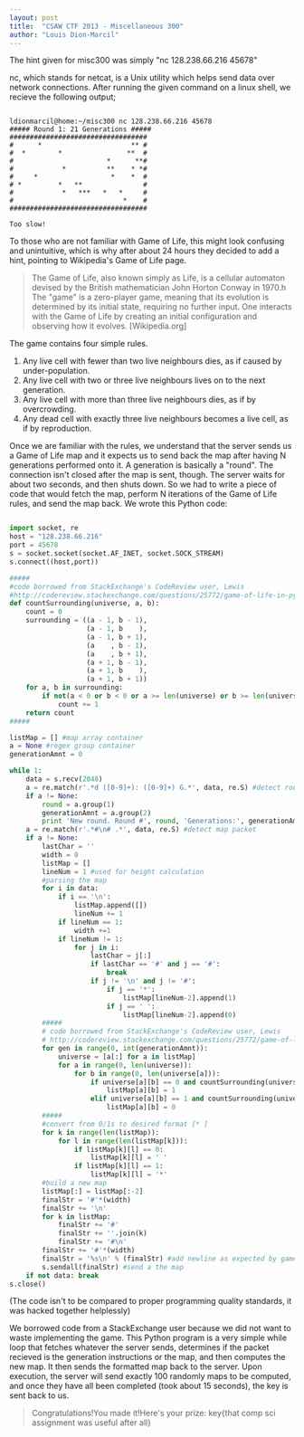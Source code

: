 ```yaml
---
layout: post
title:  "CSAW CTF 2013 - Miscellaneous 300"
author: "Louis Dion-Marcil"
---
```


The hint given for misc300 was simply "nc 128.238.66.216 45678"

nc, which stands for netcat, is a Unix utility which helps send data over network connections. After running the given command on a linux shell, we recieve the following output;

```

ldionmarcil@home:~/misc300 nc 128.238.66.216 45678
##### Round 1: 21 Generations #####
##################################
#      *                      ** #
#  *        *                **  #
#                       *      **#
#            *          **    * *#
#     *                  *    *  #
# *         *   **               #
#            *   ***   *   *     #
#                           *    #
##################################

Too slow!

```

To those who are not familiar with Game of Life, this might look confusing and unintuitive, which is why after about 24 hours they decided to add a hint, pointing to Wikipedia's Game of Life page.

> The Game of Life, also known simply as Life, is a cellular automaton devised by the British mathematician John Horton Conway in 1970.h The "game" is a zero-player game, meaning that its evolution is determined by its initial state, requiring no further input. One interacts with the Game of Life by creating an initial configuration and observing how it evolves. [Wikipedia.org]

The game contains four simple rules.

1. Any live cell with fewer than two live neighbours dies, as if caused by under-population.
2. Any live cell with two or three live neighbours lives on to the next generation.
3. Any live cell with more than three live neighbours dies, as if by overcrowding.
4. Any dead cell with exactly three live neighbours becomes a live cell, as if by reproduction.

Once we are familiar with the rules, we understand that the server sends us a Game of Life map and it expects us to send back the map after having N generations performed onto it. A generation is basically a "round". The connection isn't closed after the map is sent, though. The server waits for about two seconds, and then shuts down. So we had to write a piece of code that would fetch the map, perform N iterations of the Game of Life rules, and send the map back. We wrote this Python code:

```python

import socket, re
host = "128.238.66.216"
port = 45678
s = socket.socket(socket.AF_INET, socket.SOCK_STREAM)
s.connect((host,port))

#####
#code borrowed from StackExchange's CodeReview user, Lewis
#http://codereview.stackexchange.com/questions/25772/game-of-life-in-python
def countSurrounding(universe, a, b):
    count = 0
    surrounding = ((a - 1, b - 1),
                   (a - 1, b    ),
                   (a - 1, b + 1),
                   (a    , b - 1),
                   (a    , b + 1),
                   (a + 1, b - 1),
                   (a + 1, b    ),
                   (a + 1, b + 1))
    for a, b in surrounding:
        if not(a < 0 or b < 0 or a >= len(universe) or b >= len(universe[a])) and universe[a][b]:
            count += 1
    return count
#####

listMap = [] #map array container
a = None #regex group container
generationAmnt = 0

while 1:
    data = s.recv(2048)
    a = re.match(r'.*d ([0-9]+): ([0-9]+) G.*', data, re.S) #detect round reqs
    if a != None:
        round = a.group(1)
        generationAmnt = a.group(2)
        print 'New round. Round #', round, 'Generations:', generationAmnt
    a = re.match(r'.*#\n# .*', data, re.S) #detect map packet
    if a != None:
        lastChar = ''
        width = 0
        listMap = []
        lineNum = 1 #used for height calculation
        #parsing the map
        for i in data:
            if i == '\n':
                listMap.append([])
                lineNum += 1
            if lineNum == 1:
                width +=1
            if lineNum != 1:
                for j in i:
                    lastChar = j[:]
                    if lastChar == '#' and j == '#':
                        break
                    if j != '\n' and j != '#':
                        if j == '*':
                            listMap[lineNum-2].append(1)
                        if j == ' ':
                            listMap[lineNum-2].append(0)
        #####
        # code borrowed from StackExchange's CodeReview user, Lewis
        # http://codereview.stackexchange.com/questions/25772/game-of-life-in-python
        for gen in range(0, int(generationAmnt)):
            universe = [a[:] for a in listMap]
            for a in range(0, len(universe)):
                for b in range(0, len(universe[a])):
                    if universe[a][b] == 0 and countSurrounding(universe, a, b) == 3:
                        listMap[a][b] = 1
                    elif universe[a][b] == 1 and countSurrounding(universe, a, b) not in (2, 3):
                        listMap[a][b] = 0
        #####
        #convert from 0/1s to desired format [* ]
        for k in range(len(listMap)):
            for l in range(len(listMap[k])):
                if listMap[k][l] == 0:
                    listMap[k][l] = ' '
                if listMap[k][l] == 1:
                    listMap[k][l] = '*'
        #build a new map
        listMap[:] = listMap[:-2]
        finalStr = '#'*(width)
        finalStr += '\n'
        for k in listMap:
            finalStr += '#'
            finalStr += ''.join(k)
            finalStr += '#\n'
        finalStr += '#'*(width)
        finalStr = '%s\n' % (finalStr) #add newline as expected by game server
        s.sendall(finalStr) #send a the map
    if not data: break
s.close()

```

(The code isn't to be compared to proper programming quality standards, it was hacked together helplessly)

We borrowed code from a StackExchange user because we did not want to waste implementing the game. This Python program is a very simple while loop that fetches whatever the server sends, determines if the packet recieved is the generation instructions or the map, and then computes the new map. It then sends the formatted map back to the server. Upon execution, the server will send exactly 100 randomly maps to be computed, and once they have all been completed (took about 15 seconds), the key is sent back to us.

> Congratulations!You made it!Here's your prize: key{that comp sci assignment was useful after all}